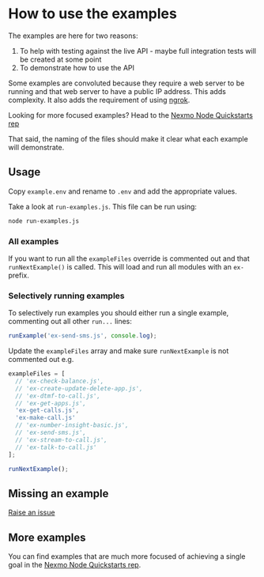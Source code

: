 # How to use the examples

The examples are here for two reasons:

1. To help with testing against the live API - maybe full integration tests will be created at some point
2. To demonstrate how to use the API

Some examples are convoluted because they require a web server to be running and that web server to have a public IP address. This adds complexity. It also adds the requirement of using [ngrok](https://ngrok.com/).

Looking for more focused examples? Head to the [Nexmo Node Quickstarts rep][quickstarts]

That said, the naming of the files should make it clear what each example will demonstrate.

## Usage

Copy `example.env` and rename to `.env` and add the appropriate values.

Take a look at `run-examples.js`. This file can be run using:

```bash
node run-examples.js
```

### All examples

If you want to run all the `exampleFiles` override is commented out and that `runNextExample()` is called. This will load and run all modules with an `ex-` prefix.

### Selectively running examples

To selectively run examples you should either run a single example, commenting out all other `run...` lines:

```js
runExample('ex-send-sms.js', console.log);
```

Update the `exampleFiles` array and make sure `runNextExample` is not commented out e.g.

```js
exampleFiles = [
  // 'ex-check-balance.js',
  // 'ex-create-update-delete-app.js',
  // 'ex-dtmf-to-call.js',
  // 'ex-get-apps.js',
  'ex-get-calls.js',
  'ex-make-call.js'
  // 'ex-number-insight-basic.js',
  // 'ex-send-sms.js',
  // 'ex-stream-to-call.js',
  // 'ex-talk-to-call.js'
];

runNextExample();
```

## Missing an example

[Raise an issue](../../../issues)

## More examples

You can find examples that are much more focused of achieving a single goal in the [Nexmo Node Quickstarts rep][quickstarts].

[quickstarts]: https://github.com/nexmo-community/nexmo-node-quickstart
